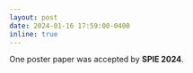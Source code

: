 ```yaml
---
layout: post
date: 2024-01-16 17:59:00-0400
inline: true
---
```


One poster paper was accepted by **SPIE 2024**. 
